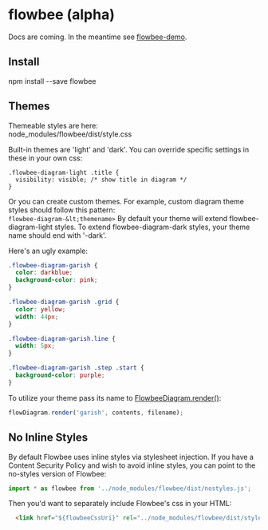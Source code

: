 # flowbee (alpha)
Docs are coming. In the meantime see [flowbee-demo](https://github.com/donaldoakes/flowbee-demo).

## Install
npm install --save flowbee

## Themes
Themeable styles are here:  
node_modules/flowbee/dist/style.css  

Built-in themes are 'light' and 'dark'.
You can override specific settings in these in your own css:
```
.flowbee-diagram-light .title {
  visibility: visible; /* show title in diagram */
}
```

Or you can create custom themes.
For example, custom diagram theme styles should follow this pattern:  
`flowbee-diagram-&lt;themename>`
By default your theme will extend flowbee-diagram-light styles.
To extend flowbee-diagram-dark styles, your theme name should end
with '-dark'.

Here's an ugly example:
```css
.flowbee-diagram-garish {
  color: darkblue;
  background-color: pink;
}

.flowbee-diagram-garish .grid {
  color: yellow;
  width: 44px;
}

.flowbee-diagram-garish.line {
  width: 5px;
}

.flowbee-diagram-garish .step .start {
  background-color: purple;
}
```

To utilize your theme pass its name to [FlowbeeDiagram.render()]():
```javascript
flowDiagram.render('garish', contents, filename);
```

## No Inline Styles
By default Flowbee uses inline styles via stylesheet injection. If you have a Content Security Policy 
and wish to avoid inline styles, you can point to the no-styles version of Flowbee:
```typescript
import * as flowbee from '../node_modules/flowbee/dist/nostyles.js';
```
Then you'd want to separately include Flowbee's css in your HTML:
```html
  <link href="${flowbeeCssUri}" rel="../node_modules/flowbee/dist/style.css" />
```


